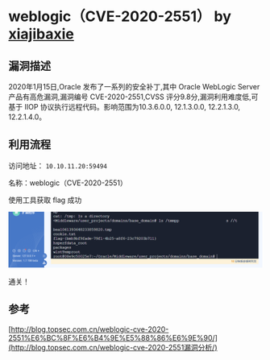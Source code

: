 # weblogic（CVE-2020-2551） by [xiajibaxie](https://github.com/xiajibaxie)

## 漏洞描述

2020年1月15日,Oracle 发布了一系列的安全补丁,其中 Oracle WebLogic Server 产品有高危漏洞,漏洞编号 CVE-2020-2551,CVSS 评分9.8分,漏洞利用难度低,可基于 IIOP 协议执行远程代码。影响范围为10.3.6.0.0, 12.1.3.0.0, 12.2.1.3.0, 12.2.1.4.0。

## 利用流程

访问地址： `10.10.11.20:59494`

名称：weblogic（CVE-2020-2551）

使用工具获取 flag 成功

![1](./1.png)



通关！

## 参考



[http://blog.topsec.com.cn/weblogic-cve-2020-2551%E6%BC%8F%E6%B4%9E%E5%88%86%E6%9E%90/](http://blog.topsec.com.cn/weblogic-cve-2020-2551漏洞分析/)

